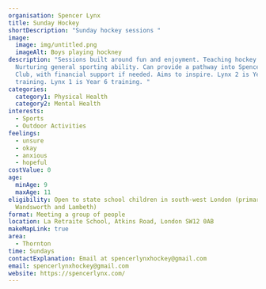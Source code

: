 ```yaml
---
organisation: Spencer Lynx
title: Sunday Hockey
shortDescription: "Sunday hockey sessions "
image:
  image: img/untitled.png
  imageAlt: Boys playing hockney
description: "Sessions built around fun and enjoyment. Teaching hockey skills.
  Nurturing general sporting ability. Can provide a pathway into Spencer Hockey
  Club, with financial support if needed. Aims to inspire. Lynx 2 is Year 5
  training. Lynx 1 is Year 6 training. "
categories:
  category1: Physical Health
  category2: Mental Health
interests:
  - Sports
  - Outdoor Activities
feelings:
  - unsure
  - okay
  - anxious
  - hopeful
costValue: 0
age:
  minAge: 9
  maxAge: 11
eligibility: Open to state school children in south-west London (primarily
  Wandsworth and Lambeth)
format: Meeting a group of people
location: La Retraite School, Atkins Road, London SW12 0AB
makeMapLink: true
area:
  - Thornton
time: Sundays
contactExplanation: Email at spencerlynxhockey@gmail.com
email: spencerlynxhockey@gmail.com
website: https://spencerlynx.com/
---
```

